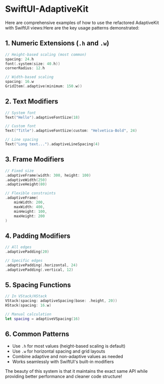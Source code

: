 # SwiftUI-AdaptiveKit

Here are comprehensive examples of how to use the refactored AdaptiveKit with SwiftUI views:Here are the key usage patterns demonstrated:

## 1. **Numeric Extensions** (`.h` and `.w`)
```swift
// Height-based scaling (most common)
spacing: 24.h
font(.system(size: 40.h))
cornerRadius: 12.h

// Width-based scaling
spacing: 16.w
GridItem(.adaptive(minimum: 150.w))
```

## 2. **Text Modifiers**
```swift
// System font
Text("Hello").adaptiveFontSize(18)

// Custom font
Text("Title").adaptiveFontSize(custom: "Helvetica-Bold", 24)

// Line spacing
Text("Long text...").adaptiveLineSpacing(4)
```

## 3. **Frame Modifiers**
```swift
// Fixed size
.adaptiveFrame(width: 300, height: 100)
.adaptiveWidth(250)
.adaptiveHeight(80)

// Flexible constraints
.adaptiveFrame(
    minWidth: 200,
    maxWidth: 400,
    minHeight: 100,
    maxHeight: 200
)
```

## 4. **Padding Modifiers**
```swift
// All edges
.adaptivePadding(20)

// Specific edges
.adaptivePadding(.horizontal, 24)
.adaptivePadding(.vertical, 12)
```

## 5. **Spacing Functions**
```swift
// In VStack/HStack
VStack(spacing: adaptiveSpacing(base: .height, 20))
HStack(spacing: 16.w)

// Manual calculation
let spacing = adaptiveVSpacing(16)
```

## 6. **Common Patterns**
- Use `.h` for most values (height-based scaling is default)
- Use `.w` for horizontal spacing and grid layouts
- Combine adaptive and non-adaptive values as needed
- Works seamlessly with SwiftUI's built-in modifiers

The beauty of this system is that it maintains the exact same API while providing better performance and cleaner code structure!
